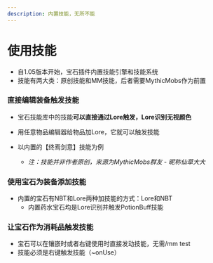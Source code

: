 ```yaml
---
description: 内置技能，无所不能
---
```


# 使用技能

* 自1.05版本开始，宝石插件内置技能引擎和技能系统
* 技能有两大类：原创技能和MM技能，后者需要MythicMobs作为前置

### 直接编辑装备触发技能

* 宝石技能库中的技能**可以直接通过Lore触发，**Lore识别**无视颜色**
* 用任意物品编辑器给物品加Lore，它就可以触发技能
*   以内置的【终焉剑意】技能为例

    * _注：技能并非作者原创，来源为MythicMobs群友 - 昵称仙草大大_



### 使用宝石为装备添加技能

* 内置的宝石有NBT和Lore两种加技能的方式：Lore和NBT
  * 内置药水宝石均是Lore识别并触发PotionBuff技能

### 让宝石作为消耗品触发技能

* 宝石可以在镶嵌时或者右键使用时直接发动技能，无需/mm test
* 技能必须是右键触发技能（\~onUse）

